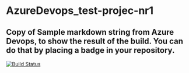 # AzureDevops_test-projec-nr1
## Copy of  Sample markdown string from Azure Devops, to show the result of the build. You can do that by placing a badge in your repository.
[![Build Status](https://dev.azure.com/PacktLearnDevOps-1robroos/GithubProject/_apis/build/status/1robroos.AzureDevops_test-projec-nr1?branchName=main)](https://dev.azure.com/PacktLearnDevOps-1robroos/GithubProject/_build/latest?definitionId=4&branchName=main)
